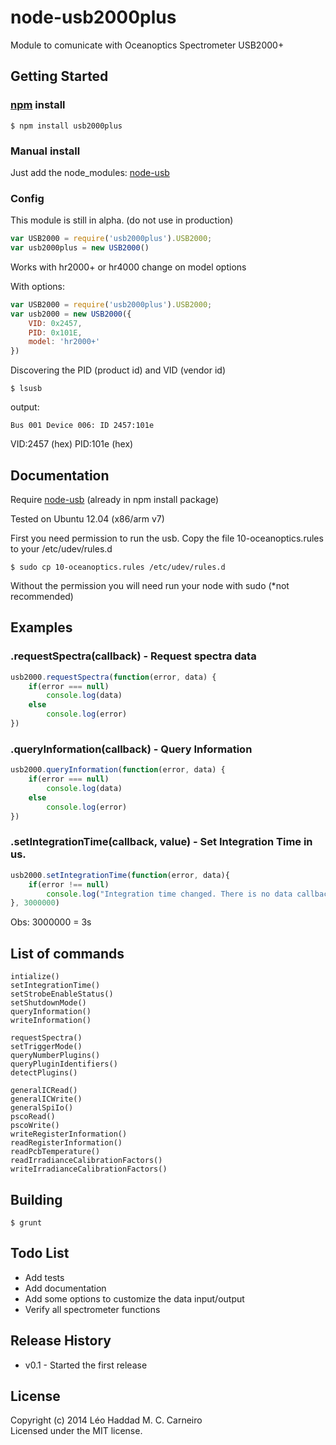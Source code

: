 # node-usb2000plus

Module to comunicate with Oceanoptics Spectrometer USB2000+

## Getting Started

### [npm](https://www.npmjs.org/) install
`$ npm install usb2000plus`

### Manual install
Just add the node_modules: [node-usb](https://github.com/nonolith/node-usb)

### Config
This module is still in alpha. (do not use in production)

```javascript
var USB2000 = require('usb2000plus').USB2000;
var usb2000plus = new USB2000()
```

Works with hr2000+ or hr4000
change on model options

With options:
```javascript
var USB2000 = require('usb2000plus').USB2000;
var usb2000 = new USB2000({
	VID: 0x2457,
	PID: 0x101E,
	model: 'hr2000+'
})
```
Discovering the PID (product id) and VID (vendor id)

```shell
$ lsusb
```
output:
```shell
Bus 001 Device 006: ID 2457:101e  
```
VID:2457 (hex)
PID:101e (hex)



## Documentation

Require [node-usb](https://github.com/nonolith/node-usb) (already in npm install package)

Tested on Ubuntu 12.04 (x86/arm v7)

First you need permission to run the usb. Copy the file 10-oceanoptics.rules to your /etc/udev/rules.d
```
$ sudo cp 10-oceanoptics.rules /etc/udev/rules.d
```
Without the permission you will need run your node with sudo (*not recommended)

## Examples

### .requestSpectra(callback) - Request spectra data
```javascript
usb2000.requestSpectra(function(error, data) {
	if(error === null)
		console.log(data)
	else
		console.log(error)
})
```

### .queryInformation(callback) - Query Information
```javascript
usb2000.queryInformation(function(error, data) {
	if(error === null)
		console.log(data)
	else
		console.log(error)
})
```

### .setIntegrationTime(callback, value) - Set Integration Time in us.
```javascript
usb2000.setIntegrationTime(function(error, data){
	if(error !== null)
		console.log("Integration time changed. There is no data callback")
}, 3000000)
```
Obs: 3000000 = 3s

## List of commands
```
intialize()
setIntegrationTime()
setStrobeEnableStatus()
setShutdownMode()
queryInformation()
writeInformation()

requestSpectra()
setTriggerMode()
queryNumberPlugins()
queryPluginIdentifiers()
detectPlugins()

generalICRead()
generalICWrite()
generalSpiIo()
pscoRead()
pscoWrite()
writeRegisterInformation()
readRegisterInformation()
readPcbTemperature()
readIrradianceCalibrationFactors()
writeIrradianceCalibrationFactors()
```

## Building
```shell
$ grunt
```

## Todo List
- Add tests
- Add documentation
- Add some options to customize the data input/output
- Verify all spectrometer functions

## Release History
- v0.1 - Started the first release

## License
Copyright (c) 2014 Léo Haddad M. C. Carneiro  
Licensed under the MIT license.
